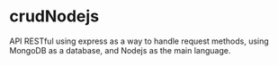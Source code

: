# crudNodejs
API RESTful using express as a way to handle request methods, using MongoDB as a database, and Nodejs as the main language.

